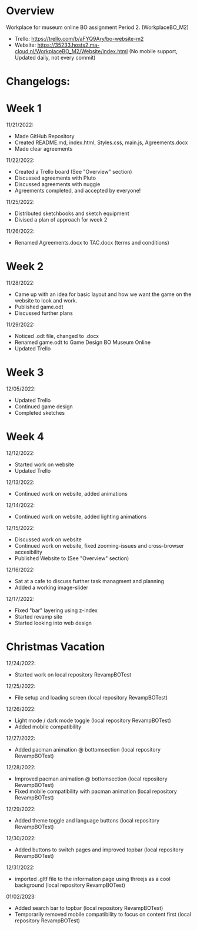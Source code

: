 # Overview
Workplace for museum online BO assignment Period 2. (WorkplaceBO_M2)

- Trello: https://trello.com/b/aFYQ9Ary/bo-website-m2
- Website: https://35233.hosts2.ma-cloud.nl/WorkplaceBO_M2/Website/index.html (No mobile support, Updated daily, not every commit)

# Changelogs:

# Week 1
11/21/2022:
- Made GitHub Repository
- Created README.md, index.html, Styles.css, main.js, Agreements.docx
- Made clear agreements

11/22/2022:
- Created a Trello board (See "Overview" section)
- Discussed agreements with Pluto
- Discussed agreements with nuggie
- Agreements completed, and accepted by everyone!

11/25/2022:
- Distributed sketchbooks and sketch equipment
- Divised a plan of approach for week 2

11/26/2022:
- Renamed Agreements.docx to TAC.docx (terms and conditions) 

# Week 2
11/28/2022:
- Came up with an idea for basic layout and how we want the game on the website to look and work.
- Published game.odt
- Discussed further plans

11/29/2022:
- Noticed .odt file, changed to .docx
- Renamed game.odt to Game Design BO Museum Online
- Updated Trello

# Week 3
12/05/2022:
- Updated Trello
- Continued game design
- Completed sketches

# Week 4
12/12/2022:
- Started work on website
- Updated Trello

12/13/2022:
- Continued work on website, added animations

12/14/2022:
- Continued work on website, added lighting animations

12/15/2022:
- Discussed work on website
- Continued work on website, fixed zooming-issues and cross-browser accesibility
- Published Website to (See "Overview" section)

12/16/2022:
- Sat at a cafe to discuss further task managment and planning
- Added a working image-slider

12/17/2022:
- Fixed "bar" layering using z-index
- Started revamp site
- Started looking into web design

# Christmas Vacation

12/24/2022:
- Started work on local repository RevampBOTest

12/25/2022:
- File setup and loading screen (local repository RevampBOTest)

12/26/2022:
- Light mode / dark mode toggle (local repository RevampBOTest)
- Added mobile compatibility

12/27/2022:
- Added pacman animation @ bottomsection (local repository RevampBOTest)

12/28/2022:
- Improved pacman animation @ bottomsection (local repository RevampBOTest)
- Fixed mobile compatibility with pacman animation (local repository RevampBOTest)

12/29/2022:
- Added theme toggle and language buttons (local repository RevampBOTest)

12/30/2022:
- Added buttons to switch pages and improved topbar (local repository RevampBOTest)

12/31/2022:
- imported .gltf file to the information page using threejs as a cool background (local repository RevampBOTest)

01/02/2023:
- Added search bar to topbar (local repository RevampBOTest)
- Temporarily removed mobile compatibility to focus on content first (local repository RevampBOTest)
